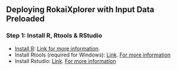 ## Deploying RokaiXplorer with Input Data Preloaded


### Step 1: Install R, Rtools & RStudio

- [Install R](https://cran.r-project.org/): [Link for more information](https://rstudio-education.github.io/hopr/starting.html).
- Install Rtools (required for Windows): [Link](https://cran.r-project.org/bin/windows/Rtools/). [For more information](https://cran.r-project.org/bin/windows/Rtools/)
- Install Rstudio: [Link](https://posit.co/downloads/). [For more information](https://posit.co/products/open-source/rstudio/)
